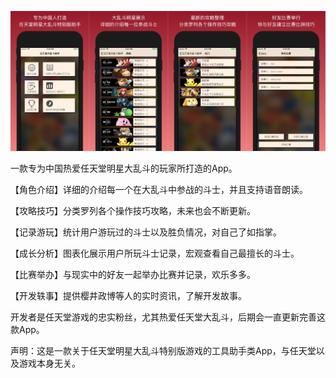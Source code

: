 ![Image text](https://github.com/dldapp/dldtool/blob/master/dld.png)

一款专为中国热爱任天堂明星大乱斗的玩家所打造的App。

【角色介绍】详细的介绍每一个在大乱斗中参战的斗士，并且支持语音朗读。

【攻略技巧】分类罗列各个操作技巧攻略，未来也会不断更新。

【记录游玩】统计用户游玩过的斗士以及胜负情况，对自己了如指掌。

【成长分析】图表化展示用户所玩斗士记录，宏观查看自己最擅长的斗士。

【比赛举办】与现实中的好友一起举办比赛并记录，欢乐多多。

【开发轶事】提供樱井政博等人的实时资讯，了解开发故事。

开发者是任天堂游戏的忠实粉丝，尤其热爱任天堂大乱斗，后期会一直更新完善这款App。

声明：这是一款关于任天堂明星大乱斗特别版游戏的工具助手类App，与任天堂以及游戏本身无关。
